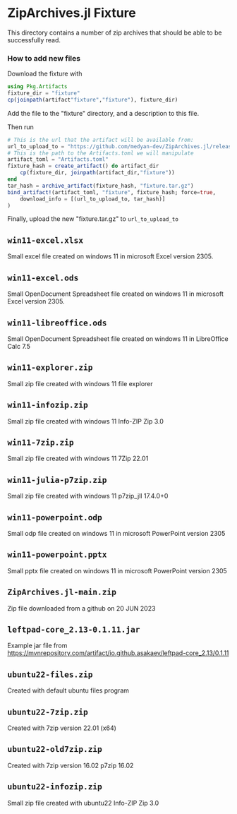 # ZipArchives.jl Fixture

This directory contains a number of zip archives 
that should be able to be successfully read.

### How to add new files
Download the fixture with 
```julia
using Pkg.Artifacts
fixture_dir = "fixture"
cp(joinpath(artifact"fixture","fixture"), fixture_dir)
```

Add the file to the "fixture" directory, and a description to this file.

Then run
```julia
# This is the url that the artifact will be available from:
url_to_upload_to = "https://github.com/medyan-dev/ZipArchives.jl/releases/download/v0.2.1/fixture.tar.gz"
# This is the path to the Artifacts.toml we will manipulate
artifact_toml = "Artifacts.toml"
fixture_hash = create_artifact() do artifact_dir
    cp(fixture_dir, joinpath(artifact_dir,"fixture"))
end
tar_hash = archive_artifact(fixture_hash, "fixture.tar.gz")
bind_artifact!(artifact_toml, "fixture", fixture_hash; force=true,
    download_info = [(url_to_upload_to, tar_hash)]
)
```

Finally, upload the new "fixture.tar.gz" to `url_to_upload_to`

## `win11-excel.xlsx`
Small excel file created on windows 11 in microsoft Excel version 2305.

## `win11-excel.ods`
Small OpenDocument Spreadsheet file created on windows 11 in microsoft Excel version 2305.

## `win11-libreoffice.ods`
Small OpenDocument Spreadsheet file created on windows 11 in LibreOffice Calc 7.5

## `win11-explorer.zip`
Small zip file created with windows 11 file explorer

## `win11-infozip.zip`
Small zip file created with windows 11 Info-ZIP Zip 3.0

## `win11-7zip.zip`
Small zip file created with windows 11 7Zip 22.01

## `win11-julia-p7zip.zip`
Small zip file created with windows 11 p7zip_jll 17.4.0+0

## `win11-powerpoint.odp`
Small odp file created on windows 11 in microsoft PowerPoint version 2305

## `win11-powerpoint.pptx`
Small pptx file created on windows 11 in microsoft PowerPoint version 2305

## `ZipArchives.jl-main.zip`
Zip file downloaded from a github on 20 JUN 2023

## `leftpad-core_2.13-0.1.11.jar`
Example jar file from https://mvnrepository.com/artifact/io.github.asakaev/leftpad-core_2.13/0.1.11

## `ubuntu22-files.zip`
Created with default ubuntu files program

## `ubuntu22-7zip.zip`
Created with 7zip version 22.01 (x64)

## `ubuntu22-old7zip.zip`
Created with 7zip version 16.02 p7zip 16.02

## `ubuntu22-infozip.zip`
Small zip file created with ubuntu22 Info-ZIP Zip 3.0